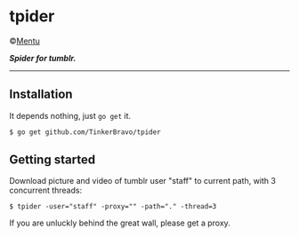 # tpider

&copy;[Mentu](mailto:mentu.zhou@outlook.com)

***Spider for tumblr.***

---

## Installation

It depends nothing, just `go get` it.

```bash
$ go get github.com/TinkerBravo/tpider
```

## Getting started

Download picture and video of tumblr user "staff" to current path, with 3 concurrent threads:

```console
$ tpider -user="staff" -proxy="" -path="." -thread=3
```

If you are unluckly behind the great wall, please get a proxy.